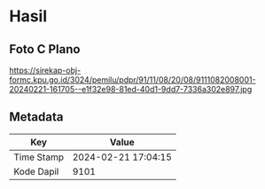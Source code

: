 # Hasil

## Foto C Plano

https://sirekap-obj-formc.kpu.go.id/3024/pemilu/pdpr/91/11/08/20/08/9111082008001-20240221-161705--e1f32e98-81ed-40d1-9dd7-7336a302e897.jpg


## Metadata

| Key        | Value               |
| ---------- | ------------------- |
| Time Stamp | 2024-02-21 17:04:15 |
| Kode Dapil | 9101                |



